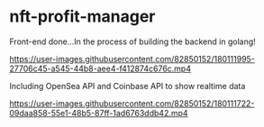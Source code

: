 # nft-profit-manager

Front-end done...In the process of building the backend in golang!

https://user-images.githubusercontent.com/82850152/180111995-27706c45-a545-44b8-aee4-f412874c676c.mp4

Including OpenSea API and Coinbase API to show realtime data

https://user-images.githubusercontent.com/82850152/180111722-09daa858-55e1-48b5-87ff-1ad6763ddb42.mp4

